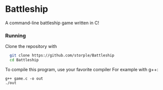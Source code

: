 # Battleship
A command-line battleship game written in C!

### Running

Clone the repository with
```bash
  git clone https://github.com/storple/Battleship
  cd Battleship
```

To compile this program, use your favorite compiler
For example with g++:

    g++ game.c -o out
    ./out
